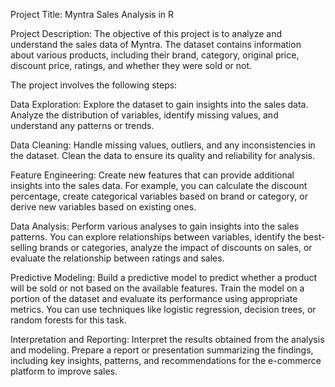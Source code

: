 Project Title: Myntra Sales Analysis in R 

Project Description:
The objective of this project is to analyze and understand the sales data of Myntra. The dataset contains information about various products, including their brand, category, original price, discount price, ratings, and whether they were sold or not.

The project involves the following steps:

Data Exploration: Explore the dataset to gain insights into the sales data. Analyze the distribution of variables, identify missing values, and understand any patterns or trends.

Data Cleaning: Handle missing values, outliers, and any inconsistencies in the dataset. Clean the data to ensure its quality and reliability for analysis.

Feature Engineering: Create new features that can provide additional insights into the sales data. For example, you can calculate the discount percentage, create categorical variables based on brand or category, or derive new variables based on existing ones.

Data Analysis: Perform various analyses to gain insights into the sales patterns. You can explore relationships between variables, identify the best-selling brands or categories, analyze the impact of discounts on sales, or evaluate the relationship between ratings and sales.

Predictive Modeling: Build a predictive model to predict whether a product will be sold or not based on the available features. Train the model on a portion of the dataset and evaluate its performance using appropriate metrics. You can use techniques like logistic regression, decision trees, or random forests for this task.

Interpretation and Reporting: Interpret the results obtained from the analysis and modeling. Prepare a report or presentation summarizing the findings, including key insights, patterns, and recommendations for the e-commerce platform to improve sales.